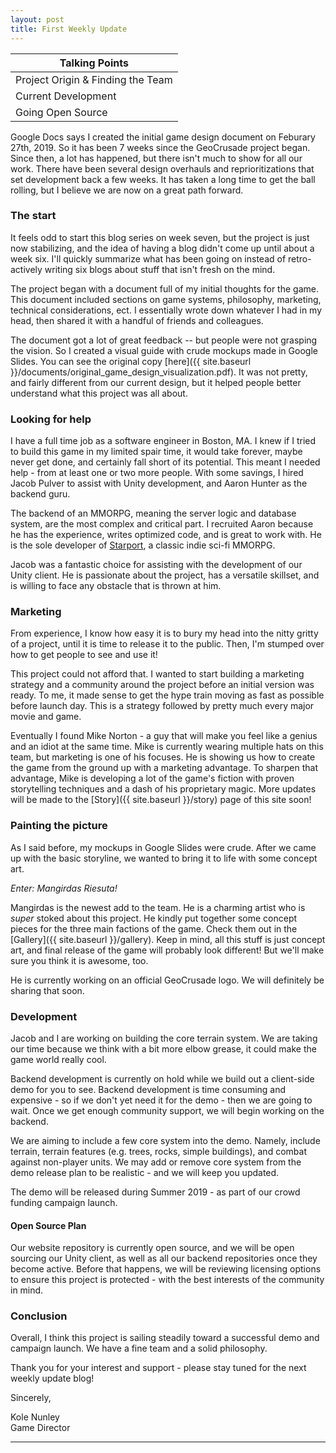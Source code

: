 ```yaml
---
layout: post
title: First Weekly Update
---
```


| Talking Points |
|----------------|
| Project Origin  & Finding the Team |
| Current Development |
| Going Open Source |


Google Docs says I created the initial game design document on Feburary 27th, 2019. So it has been 7 weeks since the GeoCrusade project began. Since then, a lot has happened, but there isn't much to show for all our work. There have been several design overhauls and reprioritizations that set development back a few weeks. It has taken a long time to get the ball rolling, but I believe we are now on a great path forward.

### The start

It feels odd to start this blog series on week seven, but the project is just now stabilizing, and the idea of having a blog didn't come up until about a week six. I'll quickly summarize what has been going on instead of retro-actively writing six blogs about stuff that isn't fresh on the mind. 

The project began with a document full of my initial thoughts for the game. This document included sections on game systems, philosophy, marketing, technical considerations, ect. I essentially wrote down whatever I had in my head, then shared it with a handful of friends and colleagues. 

The document got a lot of great feedback -- but people were not grasping the vision. So I created a visual guide with crude mockups made in Google Slides. You can see the original copy [here]({{ site.baseurl }}/documents/original_game_design_visualization.pdf). It was not pretty, and fairly different from our current design, but it helped people better understand what this project was all about.

### Looking for help

I have a full time job as a software engineer in Boston, MA. I knew if I tried to build this game in my limited spair time, it would take forever, maybe never get done, and certainly fall short of its potential. This meant I needed help - from at least one or two more people. With some savings, I hired Jacob Pulver to assist with Unity development, and Aaron Hunter as the backend guru. 

The backend of an MMORPG, meaning the server logic and database system, are the most complex and critical part. I recruited Aaron because he has the experience, writes optimized code, and is great to work with. He is the sole developer of [Starport](http://www.starportgame.com/), a classic indie sci-fi MMORPG. 

Jacob was a fantastic choice for assisting with the development of our Unity client. He is passionate about the project, has a versatile skillset, and is willing to face any obstacle that is thrown at him.

### Marketing

From experience, I know how easy it is to bury my head into the nitty gritty of a project, until it is time to release it to the public. Then, I'm stumped over how to get people to see and use it! 

This project could not afford that. I wanted to start building a marketing strategy and a community around the project before an initial version was ready. To me, it made sense to get the hype train moving as fast as possible before launch day. This is a strategy followed by pretty much every major movie and game. 

Eventually I found Mike Norton - a guy that will make you feel like a genius and an idiot at the same time. Mike is currently wearing multiple hats on this team, but marketing is one of his focuses. He is showing us how to create the game from the ground up with a marketing advantage. To sharpen that advantage, Mike is developing a lot of the game's fiction with proven storytelling techniques and a dash of his proprietary magic. More updates will be made to the [Story]({{ site.baseurl }}/story) page of this site soon!

### Painting the picture

As I said before, my mockups in Google Slides were crude. After we came up with the basic storyline, we wanted to bring it to life with some concept art. 

_Enter: Mangirdas Riesuta!_

Mangirdas is the newest add to the team. He is a charming artist who is _super_ stoked about this project. He kindly put together some concept pieces for the three main factions of the game. Check them out in the [Gallery]({{ site.baseurl }}/gallery). Keep in mind, all this stuff is just concept art, and final release of the game will probably look different! But we'll make sure you think it is awesome, too.

He is currently working on an official GeoCrusade logo. We will definitely be sharing that soon.


### Development

Jacob and I are working on building the core terrain system. We are taking our time because we think with a bit more elbow grease, it could make the game world really cool.

Backend development is currently on hold while we build out a client-side demo for you to see. Backend development is time consuming and expensive - so if we don't yet need it for the demo - then we are going to wait. Once we get enough community support, we will begin working on the backend. 

We are aiming to include a few core system into the demo. Namely, include terrain, terrain features (e.g. trees, rocks, simple buildings), and combat against non-player units. We may add or remove core system from the demo release plan to be realistic - and we will keep you updated. 

The demo will be released during Summer 2019 - as part of our crowd funding campaign launch.

#### Open Source Plan

Our website repository is currently open source, and we will be open sourcing our Unity client, as well as all our backend repositories once they become active. Before that happens, we will be reviewing licensing options to ensure this project is protected - with the best interests of the community in mind. 


### Conclusion 

Overall, I think this project is sailing steadily toward a successful demo and campaign launch. We have a fine team and a solid philosophy. 

Thank you for your interest and support - please stay tuned for the next weekly update blog!


Sincerely, 

Kole Nunley      
Game Director

____